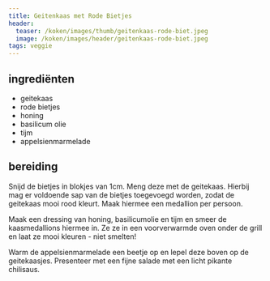 ```yaml
---
title: Geitenkaas met Rode Bietjes
header:
  teaser: /koken/images/thumb/geitenkaas-rode-biet.jpeg
  image: /koken/images/header/geitenkaas-rode-biet.jpeg
tags: veggie
---
```


## ingrediënten
* geitekaas
* rode bietjes
* honing
* basilicum olie
* tijm
* appelsienmarmelade

##  bereiding
Snijd de bietjes in blokjes van 1cm. Meng deze met de geitekaas. Hierbij mag er voldoende sap van de bietjes toegevoegd worden, zodat de geitekaas mooi rood kleurt. Maak hiermee een medallion per persoon.

Maak een dressing van honing, basilicumolie en tijm en smeer de kaasmedallions hiermee in. Ze ze in een voorverwarmde oven onder de grill en laat ze mooi kleuren - niet smelten!

Warm de appelsienmarmelade een beetje op en lepel deze boven op de geitekaasjes. Presenteer met een fijne salade met een licht pikante chilisaus.

